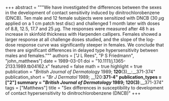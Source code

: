 +++
abstract = """We have investigated the differences between the sexes in the development of contact sensitivity induced by dinitrochlorobenzene (DNCB). Ten male and 12 female subjects were sensitized with DNCB (30 $μ$g applied on a 1 cm patch test disc) and challenged 1 month later with doses of 8.8, 12.5, 17.7 and 25 $μ$g. The responses were measured after 48 h as increase in skinfold thickness with Harpenden callipers. Females showed a larger response at all challenge doses studied, and the slope of the log-dose response curve was significantly steeper in females. We conclude that there are significant differences in delayed type hypersensitivity between males and females."""
authors = ["J L Rees", "P S Friedmann", "john_matthews"]
date = 1989-03-01
doi = "10.1111/j.1365-2133.1989.tb04162.x"
featured = false
math = true
highlight = true
publication = "*British Journal of Dermatology* 1989; __120__(3)__:__371-374"
publication_short = "*Br J Dermatol* 1989; __120:__371-4"
publication_types = ["2"]
summary = "*British Journal of Dermatology* 1989; __120__(3)__:__371-374"
tags = ["Matthews"]
title = "Sex differences in susceptibility to development of contact hypersensitivity to dinitrochlorobenzene (DNCB)"
+++

